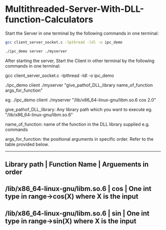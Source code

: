 # Multithreaded-Server-With-DLL-function-Calculators

Start the Server in one terminal by the following commands in one terminal:
```bash
gcc client_server_socket.c -lpthread -ldl -o ipc_demo

./ipc_demo server ./myserver
```

After starting the server, Start the Client in other terminal by the following commands in one terminal:

gcc client_server_socket.c -lpthread -ldl -o ipc_demo


./ipc_demo client ./myserver "give_pathof_DLL_library name_of_function args_for_function"

eg. ./ipc_demo client ./myserver "/lib/x86_64-linux-gnu/libm.so.6 cos 2.0"

give_pathof_DLL_library: Any library path which you want to execute eg. "/lib/x86_64-linux-gnu/libm.so.6"

name_of_function: name of the function in the DLL library supplied e.g. commands

args_for_function: the positional arguments in specific order. Refer to the table provided below.

------------------------------------------------------------------------------------------------------------------------------------
Library path                        |  Function Name            |  Arguements in order
------------------------------------------------------------------------------------------------------------------------------------
/lib/x86_64-linux-gnu/libm.so.6     | cos                       | One int type in range->cos(X) where X is the input
------------------------------------------------------------------------------------------------------------------------------------
/lib/x86_64-linux-gnu/libm.so.6     | sin                       | One int type in range->sin(X) where X is the input
------------------------------------------------------------------------------------------------------------------------------------








